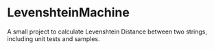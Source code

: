 LevenshteinMachine
==================

A small project to calculate Levenshtein Distance between two strings, including unit tests and samples.
